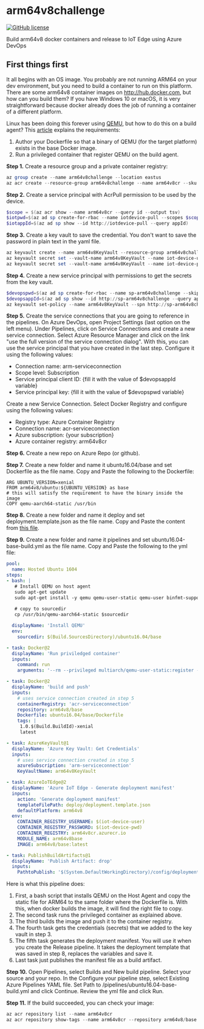 # arm64v8challenge
[![GitHub license](https://img.shields.io/badge/license-MIT-green.svg?style=flat-square)](https://raw.githubusercontent.com/fegonfe/arm64v8challenge/master/LICENSE)

Build arm64v8 docker containers and release to IoT Edge using Azure DevOps

## First things first
It all begins with an OS image. You probably are not running ARM64 on your dev environment, but you need to build a container to run on this platform. There are some arm64v8 container images on http://hub.docker.com, but how can you build them? If you have Windows 10 or macOS, it is very straightforward because docker already does the job of running a container of a different platform.

Linux has been doing this forever using [QEMU](http://wiki.qemu.org/), but how to do this on a build agent? This [article](https://docs.microsoft.com/en-us/azure/devops/pipelines/languages/docker?view=azure-devops#build-arm-containers) explains the requirements: 
1. Author your Dockerfile so that a binary of QEMU (for the target platform) exists in the base Docker image.
2. Run a privileged container that register QEMU on the build agent.

**Step 1.** Create a resource group and a private container registry:
```powershell
az group create --name arm64v8challenge --location eastus
az acr create --resource-group arm64v8challenge --name arm64v8cr --sku Basic
```
**Step 2.** Create a service principal with AcrPull permission to be used by the device.
```powershell
$scope = $(az acr show --name arm64v8cr --query id --output tsv)
$iotpwd=$(az ad sp create-for-rbac --name iotdevice-pull --scopes $scope --role acrpull --query password --output tsv)
$iotappId=$(az ad sp show --id http://iotdevice-pull --query appId)
```
**Step 3.** Create a key vault to save the credential. You don't want to save the password in plain text in the yaml file.
```powershell
az keyvault create --name arm64v8KeyVault --resource-group arm64v8challenge --location eastus
az keyvault secret set --vault-name arm64v8KeyVault --name iot-device-user --value $iotappId
az keyvault secret set --vault-name arm64v8KeyVault --name iot-device-pwd --value $iotpwd
```
**Step 4.** Create a new service principal with permissions to get the secrets from the key vault.
```powershell
$devopspwd=$(az ad sp create-for-rbac --name sp-arm64v8challenge --skip-assignment --query password --output tsv)
$devopsappId=$(az ad sp show --id http://sp-arm64v8challenge --query appId)
az keyvault set-policy --name arm64v8KeyVault --spn http://sp-arm64v8challenge --secret-permissions get list
```
**Step 5.** Create the service connections that you are going to reference in the pipelines. On Azure DevOps, open Project Settings (last option on the left menu). Under Pipelines, click on Service Connections and create a new service connection. Select Azure Resource Manager and click on the link "use the full version of the service connection dialog". With this, you can use the service principal that you have created in the last step. Configure it using the following values:
* Connection name: arm-serviceconnection
* Scope level: Subscription
* Service principal client ID: {fill it with the value of $devopsappId variable}
* Service principal key: {fill it with the value of $devopspwd variable}

Create a new Service Connection. Select Docker Registry and configure using the following values:
* Registry type: Azure Container Registry
* Connection name: acr-serviceconnection
* Azure subscription: {your subscription}
* Azure container registry: arm64v8cr

**Step 6.** Create a new repo on Azure Repo (or github).

**Step 7.** Create a new folder and name it ubuntu16.04/base and set Dockerfile as the file name. Copy and Paste the following to the Dockerfile:

    ARG UBUNTU_VERSION=xenial
    FROM arm64v8/ubuntu:${UBUNTU_VERSION} as base
    # this will satisfy the requirement to have the binary inside the image
    COPY qemu-aarch64-static /usr/bin 

**Step 8.** Create a new folder and name it deploy and set deployment.template.json as the file name. Copy and Paste the content from [this file](https://raw.githubusercontent.com/fegonfe/arm64v8challenge/master/deploy/deployment.template.json).

**Step 9.** Create a new folder and name it pipelines and set ubuntu16.04-base-build.yml as the file name. Copy and Paste the following to the yml file:
```yml
pool:
  name: Hosted Ubuntu 1604
steps:
- bash: |
   # Install QEMU on host agent
   sudo apt-get update
   sudo apt-get install -y qemu qemu-user-static qemu-user binfmt-support
   
   # copy to sourcedir       
   cp /usr/bin/qemu-aarch64-static $sourcedir

  displayName: 'Install QEMU'
  env:
    sourcedir: $(Build.SourcesDirectory)/ubuntu16.04/base

- task: Docker@2
  displayName: 'Run priviledged container'
  inputs:
    command: run
    arguments: '--rm --privileged multiarch/qemu-user-static:register --reset'

- task: Docker@2
  displayName: 'build and push'
  inputs:
    # uses service connection created in step 5
    containerRegistry: 'acr-serviceconnection'
    repository: arm64v8/base
    Dockerfile: ubuntu16.04/base/Dockerfile
    tags: |
     1.0.$(Build.BuildId)-xenial
     latest

- task: AzureKeyVault@1
  displayName: 'Azure Key Vault: Get Credentials'
  inputs:
    # uses service connection created in step 5
    azureSubscription: 'arm-serviceconnection'
    KeyVaultName: arm64v8KeyVault

- task: AzureIoTEdge@2
  displayName: 'Azure IoT Edge - Generate deployment manifest'
  inputs:
    action: 'Generate deployment manifest'
    templateFilePath: deploy/deployment.template.json
    defaultPlatform: arm64v8
  env:
    CONTAINER_REGISTRY_USERNAME: $(iot-device-user)
    CONTAINER_REGISTRY_PASSWORD: $(iot-device-pwd)
    CONTAINER_REGISTRY: arm64v8cr.azurecr.io
    MODULE_NAME: arm64v8base
    IMAGE: arm64v8/base:latest

- task: PublishBuildArtifacts@1
  displayName: 'Publish Artifact: drop'
  inputs:
    PathtoPublish: '$(System.DefaultWorkingDirectory)/config/deployment.json'
```
Here is what this pipeline does:
1. First, a bash script that installs QEMU on the Host Agent and copy the static file for ARM64 to the same folder where the Dockerfile is. With this, when docker builds the image, it will find the right file to copy. 
2. The second task runs the privileged container as explained above. 
3. The third builds the image and push it to the container registry. 
4. The fourth task gets the credentials (secrets) that we added to the key vault in step 3.
5. The fifth task generates the deployment manifest. You will use it when you create the Release pipeline. It takes the deployment template that was saved in step 8, replaces the variables and save it.
6. Last task just publishes the manifest file as a build artifact.

**Step 10.** Open Pipelines, select Builds and New build pipeline. Select your source and your repo. In the Configure your pipeline step, select Existing Azure Pipelines YAML file. Set Path to /pipelines/ubuntu16.04-base-build.yml and click Continue. Review the yml file and click Run.

**Step 11.** If the build succeeded, you can check your image:
```powershell
az acr repository list --name arm64v8cr
az acr repository show-tags --name arm64v8cr --repository arm64v8/base
```

